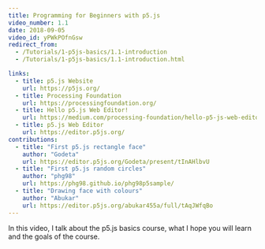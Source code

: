 ```yaml
---
title: Programming for Beginners with p5.js
video_number: 1.1
date: 2018-09-05
video_id: yPWkPOfnGsw
redirect_from:
  - /Tutorials/1-p5js-basics/1.1-introduction
  - /Tutorials/1-p5js-basics/1.1-introduction.html

links:
  - title: p5.js Website
    url: https://p5js.org/
  - title: Processing Foundation
    url: https://processingfoundation.org/
  - title: Hello p5.js Web Editor!
    url: https://medium.com/processing-foundation/hello-p5-js-web-editor-b90b902b74cf
  - title: p5.js Web Editor
    url: https://editor.p5js.org/
contributions:
  - title: "First p5.js rectangle face"
    author: "Godeta"
    url: https://editor.p5js.org/Godeta/present/tInAHlbvU
  - title: "First p5.js random circles"
    author: "phg98"
    url: https://phg98.github.io/phg98p5sample/
  - title: "Drawing face with colours"
    author: "Abukar"
    url: https://editor.p5js.org/abukar455a/full/tAqJWfqBo
---
```

In this video, I talk about the p5.js basics course, what I hope you will learn and the goals of the course.
